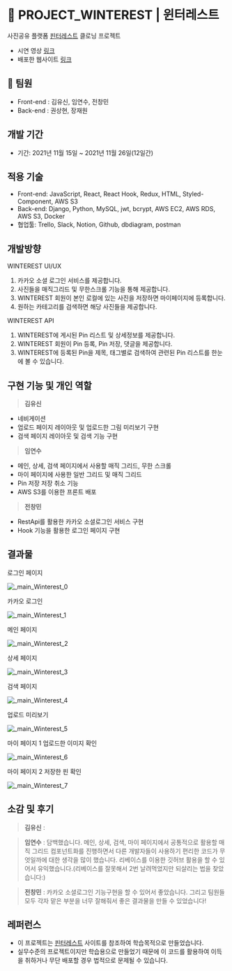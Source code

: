 # 🌟 PROJECT_WINTEREST | 윈터레스트

사진공유 플랫폼 [핀터레스트](https://www.pinterest.com/) 클로닝 프로젝트

- 시연 영상 [링크](https://drive.google.com/file/d/1iQs4AqUM8KooI1IRBBUGhPjELsggv2hY/view?usp=sharing)
- 배포한 웹사이트 [링크](http://wecode26winterestproject.s3-website.ap-northeast-2.amazonaws.com/)

## 👫 팀원

- Front-end : 김유신, 임연수, 전창민
- Back-end : 권상현, 장재원

## 개발 기간

- 기간: 2021년 11월 15일 ~ 2021년 11월 26일(12일간)

## 적용 기술

- Front-end: JavaScript, React, React Hook, Redux, HTML, Styled-Component, AWS S3
- Back-end: Django, Python, MySQL, jwt, bcrypt, AWS EC2, AWS RDS, AWS S3, Docker
- 협업툴: Trello, Slack, Notion, Github, dbdiagram, postman

## 개발방향

WINTEREST UI/UX

1. 카카오 소셜 로그인 서비스를 제공합니다.
2. 사진들을 매직그리드 및 무한스크롤 기능을 통해 제공합니다.
3. WINTEREST 회원이 본인 로컬에 있는 사진을 저장하면 마이페이지에 등록합니다.
4. 원하는 카테고리를 검색하면 해당 사진들을 제공합니다.

WINTEREST API

1. WINTEREST에 게시된 Pin 리스트 및 상세정보를 제공합니다.
2. WINTEREST 회원이 Pin 등록, Pin 저장, 댓글을 제공합니다.
3. WINTEREST에 등록된 Pin을 제목, 태그별로 검색하여 관련된 Pin 리스트를 한눈에 볼 수 있습니다.

## 구현 기능 및 개인 역할

> **김유신**

- 네비게이션
- 업로드 페이지 레이아웃 및 업로드한 그림 미리보기 구현
- 검색 페이지 레이아웃 및 검색 기능 구현

> **임연수**

- 메인, 상세, 검색 페이지에서 사용할 매직 그리드, 무한 스크롤
- 마이 페이지에 사용한 일반 그리드 및 매직 그리드
- Pin 저장 저장 취소 기능
- AWS S3를 이용한 프론트 배포

> **전창민**

- RestApi를 활용한 카카오 소셜로그인 서비스 구현
- Hook 기능을 활용한 로그인 페이지 구현

## 결과물

로그인 페이지

![_main_Winterest_0](https://user-images.githubusercontent.com/22067260/143684011-969b553e-8d5e-440f-a180-11d0b11b6539.gif)

카카오 로그인

![_main_Winterest_1](https://user-images.githubusercontent.com/22067260/143684026-a6b479d7-4c06-4ea4-8ec3-2ea44ac93f84.gif)

메인 페이지

![_main_Winterest_2](https://user-images.githubusercontent.com/22067260/143684435-6ef21dd7-b8e6-4cfb-9fa6-112c4c33393f.gif)

상세 페이지

![_main_Winterest_3](https://user-images.githubusercontent.com/22067260/143684288-d7e92edf-a708-42ea-92be-5321ecd9bfa4.gif)


검색 페이지

![_main_Winterest_4](https://user-images.githubusercontent.com/22067260/143684292-1125acdb-b792-4ac6-8a25-24712565a310.gif)


업로드 미리보기

![_main_Winterest_5](https://user-images.githubusercontent.com/22067260/143684062-efc312dc-5db4-418a-995a-45e1b87f0fb0.gif)

마이 페이지 1 업로드한 이미지 확인

![_main_Winterest_6](https://user-images.githubusercontent.com/22067260/143684082-10f83baf-ab26-4775-8750-4fb44e423420.gif)

마이 페이지 2 저장한 핀 확인

![_main_Winterest_7](https://user-images.githubusercontent.com/22067260/143684094-4b96db50-b56e-4e86-954a-f4cc1fceb76e.gif)

## 소감 및 후기

> **김유신** : 

> **임연수** : 담백했습니다. 메인, 상세, 검색, 마이 페이지에서 공통적으로 활용할 매직 그리드 컴포넌트화를 진행하면서 다른 개발자들이 사용하기 편리한 코드가 무엇일까에 대한 생각을 많이 했습니다.  리베이스를 이용한 깃허브 활용을 할 수 있어서 유익했습니다.(리베이스를 잘못해서 2번 날려먹었지만 되살리는 법을 찾았습니다:)

> **전창민** : 카카오 소셜로그인 기능구현을 할 수 있어서 좋았습니다. 그리고 팀원들 모두 각자 맡은 부분을 너무 잘해줘서 좋은 결과물을 만들 수 있었습니다!

## 레퍼런스

- 이 프로젝트는 <u>[핀터레스트](https://www.pinterest.com/)</u> 사이트를 참조하여 학습목적으로 만들었습니다.
- 실무수준의 프로젝트이지만 학습용으로 만들었기 때문에 이 코드를 활용하여 이득을 취하거나 무단 배포할 경우 법적으로 문제될 수 있습니다.
